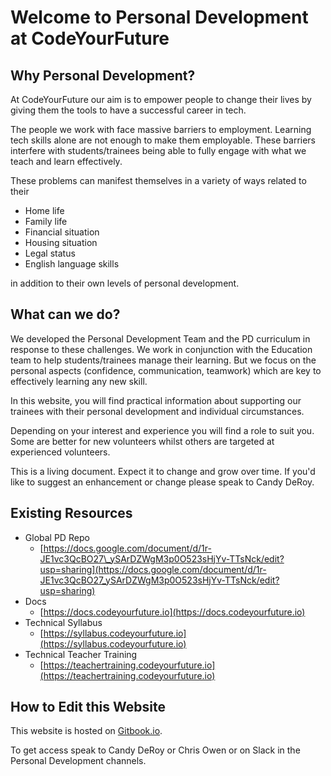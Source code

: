 # Welcome to Personal Development at CodeYourFuture

## Why Personal Development? 

At CodeYourFuture our aim is to empower people to change their lives by giving them the tools to have a successful career in tech.

The people we work with face massive barriers to employment. Learning tech skills alone are not enough to make them employable. These barriers interfere with students/trainees  being able to fully engage with what we teach and learn effectively. 

These problems can manifest themselves in a variety of ways related to their 

* Home life
* Family life
* Financial situation
* Housing situation
* Legal status
* English language skills 

in addition to their own levels of personal development.  

## What can we do? 

We developed the Personal Development Team and the PD curriculum in response to these challenges. We work in conjunction with the Education team to help students/trainees manage their learning.  But we focus on the personal aspects \(confidence, communication, teamwork\) which are key to effectively learning any new skill. 

In this website, you will find practical information about supporting our trainees with their personal development and individual circumstances.  

Depending on your interest and experience you will find a role to suit you.  Some are better for new volunteers whilst others are targeted at experienced volunteers.

This is a living document. Expect it to change and grow over time. If you'd like to suggest an enhancement or change please speak to Candy DeRoy. 

## Existing Resources

* Global PD Repo
  * [https://docs.google.com/document/d/1r-JE1vc3QcBO27\_ySArDZWgM3p0O523sHjYv-TTsNck/edit?usp=sharing](https://docs.google.com/document/d/1r-JE1vc3QcBO27_ySArDZWgM3p0O523sHjYv-TTsNck/edit?usp=sharing)
* Docs
  * [https://docs.codeyourfuture.io](https://docs.codeyourfuture.io)
* Technical Syllabus
  * [https://syllabus.codeyourfuture.io](https://syllabus.codeyourfuture.io)
* Technical Teacher Training
  * [https://teachertraining.codeyourfuture.io](https://teachertraining.codeyourfuture.io)

## How to Edit this Website

This website is hosted on [Gitbook.io](https://gitbook.io). 

To get access speak to Candy DeRoy or Chris Owen or on Slack in the Personal Development channels.

